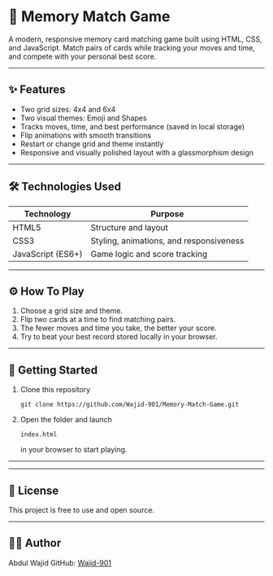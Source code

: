 # 🧠 Memory Match Game

A modern, responsive memory card matching game built using HTML, CSS, and JavaScript. Match pairs of cards while tracking your moves and time, and compete with your personal best score.

---

## ✨ Features

* Two grid sizes: 4x4 and 6x4
* Two visual themes: Emoji and Shapes
* Tracks moves, time, and best performance (saved in local storage)
* Flip animations with smooth transitions
* Restart or change grid and theme instantly
* Responsive and visually polished layout with a glassmorphism design

---

## 🛠️ Technologies Used

| Technology        | Purpose                                 |
| ----------------- | --------------------------------------- |
| HTML5             | Structure and layout                    |
| CSS3              | Styling, animations, and responsiveness |
| JavaScript (ES6+) | Game logic and score tracking           |

---

## ⚙️ How To Play

1. Choose a grid size and theme.
2. Flip two cards at a time to find matching pairs.
3. The fewer moves and time you take, the better your score.
4. Try to beat your best record stored locally in your browser.

---

## 🚀 Getting Started

1. Clone this repository

   ```
   git clone https://github.com/Wajid-901/Memory-Match-Game.git
   ```

2. Open the folder and launch

   ```
   index.html
   ```

   in your browser to start playing.

---


---

## 📜 License

This project is free to use and open source.

---

## 👨‍💻 Author

Abdul Wajid
GitHub: [Wajid-901](https://github.com/Wajid-901)


